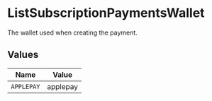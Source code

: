 # ListSubscriptionPaymentsWallet

The wallet used when creating the payment.


## Values

| Name       | Value      |
| ---------- | ---------- |
| `APPLEPAY` | applepay   |